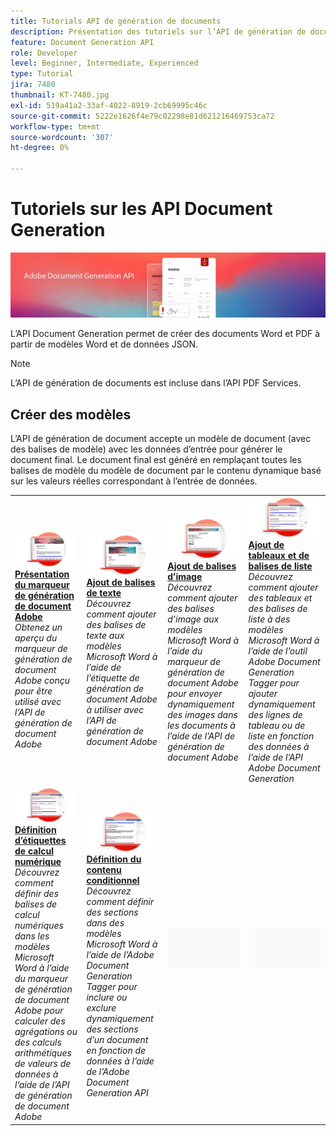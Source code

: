 ```yaml
---
title: Tutorials API de génération de documents
description: Présentation des tutoriels sur l’API de génération de document
feature: Document Generation API
role: Developer
level: Beginner, Intermediate, Experienced
type: Tutorial
jira: 7480
thumbnail: KT-7480.jpg
exl-id: 519a41a2-33af-4022-8919-2cb69995c46c
source-git-commit: 5222e1626f4e79c02298e81d621216469753ca72
workflow-type: tm+mt
source-wordcount: '307'
ht-degree: 0%

---
```



# Tutoriels sur les API Document Generation

![Bannière API de génération de document](../assets/docgenhero.jpg)

L’API Document Generation permet de créer des documents Word et PDF à partir de modèles Word et de données JSON.

>[!NOTE]
>
>L’API de génération de documents est incluse dans l’API PDF Services.

## Créer des modèles

L’API de génération de document accepte un modèle de document (avec des balises de modèle) avec les données d’entrée pour générer le document final. Le document final est généré en remplaçant toutes les balises de modèle du modèle de document par le contenu dynamique basé sur les valeurs réelles correspondant à l’entrée de données.

<table style="table-layout:fixed">
<tr>
 <td>
   <a href="taggeroverview.md">
      <img alt="Présentation du marqueur de génération de document Adobe" src="assets/Taggeroverview_thumb.png" />
   </a>
    <div>
   <a href="taggeroverview.md"><strong>Présentation du marqueur de génération de document Adobe</strong></a>
    </div>
    <em>Obtenez un aperçu du marqueur de génération de document Adobe conçu pour être utilisé avec l’API de génération de document Adobe</em>
    <br>
  </td>
  <td>
   <a href="taggeraddtexttags.md">
      <img alt="Ajout de balises de texte" src="assets/Taggertexttags_thumb.png" />
   </a>
    <div>
   <a href="taggeraddtexttags.md"><strong>Ajout de balises de texte</strong></a>
    </div>
    <em>Découvrez comment ajouter des balises de texte aux modèles Microsoft Word à l’aide de l’étiquette de génération de document Adobe à utiliser avec l’API de génération de document Adobe</em>
    <br>
  </td>
  <td>
   <a href="taggeraddimagetags.md">
      <img alt="Ajout de balises d’image" src="assets/Taggerimagetags_thumb.png" />
   </a>
    <div>
   <a href="taggeraddimagetags.md"><strong>Ajout de balises d’image</strong></a>
    </div>
    <em>Découvrez comment ajouter des balises d’image aux modèles Microsoft Word à l’aide du marqueur de génération de document Adobe pour envoyer dynamiquement des images dans les documents à l’aide de l’API de génération de document Adobe</em>
    <br>
  </td>
  <td>
   <a href="taggertables.md">
      <img alt="Ajout de tableaux et de balises de liste" src="assets/Taggertables_thumb.png" />
   </a>
    <div>
   <a href="taggertables.md"><strong>Ajout de tableaux et de balises de liste</strong></a>
    </div>
    <em>Découvrez comment ajouter des tableaux et des balises de liste à des modèles Microsoft Word à l’aide de l’outil Adobe Document Generation Tagger pour ajouter dynamiquement des lignes de tableau ou de liste en fonction des données à l’aide de l’API Adobe Document Generation</em>
    <br>
  </td>
</tr>
<tr>
  <td>
   <a href="taggercalculations.md">
      <img alt="Définition d’étiquettes de calcul numérique" src="assets/Taggercalculations_thumb.png" />
   </a>
    <div>
   <a href="taggercalculations.md"><strong>Définition d’étiquettes de calcul numérique</strong></a>
    </div>
    <em>Découvrez comment définir des balises de calcul numériques dans les modèles Microsoft Word à l’aide du marqueur de génération de document Adobe pour calculer des agrégations ou des calculs arithmétiques de valeurs de données à l’aide de l’API de génération de document Adobe</em>
    <br>
  </td>
  <td>
   <a href="taggerconditional.md">
      <img alt="Définition du contenu conditionnel" src="assets/Taggerconditional_thumb.png" />
   </a>
    <div>
   <a href="taggerconditional.md"><strong>Définition du contenu conditionnel</strong></a>
    </div>
    <em>Découvrez comment définir des sections dans des modèles Microsoft Word à l’aide de l’Adobe Document Generation Tagger pour inclure ou exclure dynamiquement des sections d’un document en fonction de données à l’aide de l’Adobe Document Generation API</em>
    <br>
  </td>
  <td>
    <img alt="Espaceur" src="../assets/GrayBanner_Placeholder.png" />
    <div>
    <br>
  </td>
   <td>
    <img alt="Espaceur" src="../assets/GrayBanner_Placeholder.png" />
    <div>
    <br>
  </td>
</tr>
</table>
